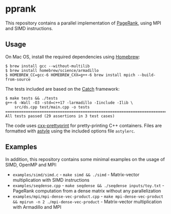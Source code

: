 # pprank
This repository contains a parallel implementation of [PageRank](https://en.wikipedia.org/wiki/PageRank), using MPI and SIMD instructions.


## Usage
On Mac OS, install the required dependencies using [Homebrew](http://brew.sh/):
```
$ brew install gcc --without-multilib
$ brew install homebrew/science/armadillo
$ HOMEBREW_CC=gcc-6 HOMEBREW_CXX=g++-6 brew install mpich --build-from-source
```

The tests included are based on the [Catch](https://github.com/philsquared/Catch) framework:
```
$ make tests && ./tests
g++-6 -Wall -O3 -std=c++17 -larmadillo -Iinclude -Ilib \
    src/ds.cpp test/main.cpp -o tests
===============================================================================
All tests passed (29 assertions in 3 test cases)
```

The code uses [cxx-prettyprint](https://louisdx.github.io/cxx-prettyprint/) for pretty-printing C++ containers. Files are formatted with [astyle](http://astyle.sourceforge.net/) using the included options file `astylerc`.


## Examples
In addition, this repository contains some minimal examples on the usage of SIMD, OpenMP and MPI:

- `examples/simd/simd.c` - `make simd && ./simd` - Matrix-vector multiplication with SIMD instructions
- `examples/seqdense.cpp` - `make seqdense && ./seqdense inputs/toy.txt` - PageRank computation from a dense matrix without any parallelization
- `examples/mpi/mpi-dense-vec-product.cpp` - `make mpi-dense-vec-product && mpirun -n 2 ./mpi-dense-vec-product` - Matrix-vector multiplication with Armadillo and MPI

